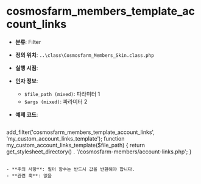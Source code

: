 # cosmosfarm_members_template_account_links

- **분류**: Filter
- **정의 위치**: `..\class\Cosmosfarm_Members_Skin.class.php`
- **실행 시점**: 
- **인자 정보**:
  - `$file_path (mixed)`: 파라미터 1
  - `$args (mixed)`: 파라미터 2
- **예제 코드**:

  ```php
add_filter('cosmosfarm_members_template_account_links', 'my_custom_account_links_template');
    function my_custom_account_links_template($file_path) {
        return get_stylesheet_directory() . '/cosmosfarm-members/account-links.php';
    }
  ```

- **주의 사항**: 필터 함수는 반드시 값을 반환해야 합니다.
- **관련 훅**: 없음
